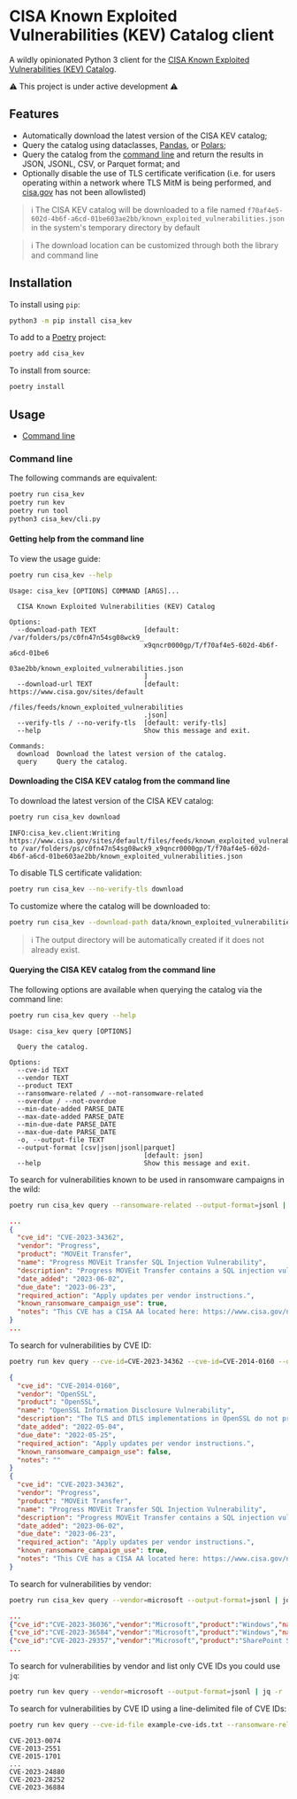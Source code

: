 # CISA Known Exploited Vulnerabilities (KEV) Catalog client

A wildly opinionated Python 3 client for the [CISA Known Exploited Vulnerabilities (KEV) Catalog](https://www.cisa.gov/known-exploited-vulnerabilities-catalog).

⚠️ This project is under active development ⚠️

## Features

- Automatically download the latest version of the CISA KEV catalog;
- Query the catalog using dataclasses, [Pandas](examples/list-ransomware-related-microsoft-vulnerabilities-with-pandas.py), or [Polars](examples/list-ransomware-related-microsoft-vulnerabilities-with-polars-sql.py);
- Query the catalog from the [command line](#command-line) and return the results in JSON, JSONL, CSV, or Parquet format; and
- Optionally disable the use of TLS certificate verification (i.e. for users operating within a network where TLS MitM is being performed, and [cisa.gov](https://cisa.gov) has not been allowlisted)

> ℹ️ The CISA KEV catalog will be downloaded to a file named `f70af4e5-602d-4b6f-a6cd-01be603ae2bb/known_exploited_vulnerabilities.json` in the system's temporary directory by default

> ℹ️ The download location can be customized through both the library and command line

## Installation

To install using `pip`:

```bash
python3 -m pip install cisa_kev
```

To add to a [Poetry](https://python-poetry.org/) project:

```bash
poetry add cisa_kev
```

To install from source:

```bash
poetry install
```

## Usage

- [Command line](#command-line)

### Command line

The following commands are equivalent:

```bash
poetry run cisa_kev
poetry run kev
poetry run tool
python3 cisa_kev/cli.py
```

#### Getting help from the command line

To view the usage guide:

```bash
poetry run cisa_kev --help
```

```text
Usage: cisa_kev [OPTIONS] COMMAND [ARGS]...

  CISA Known Exploited Vulnerabilities (KEV) Catalog

Options:
  --download-path TEXT            [default: /var/folders/ps/c0fn47n54sg08wck9_
                                  x9qncr0000gp/T/f70af4e5-602d-4b6f-a6cd-01be6
                                  03ae2bb/known_exploited_vulnerabilities.json
                                  ]
  --download-url TEXT             [default: https://www.cisa.gov/sites/default
                                  /files/feeds/known_exploited_vulnerabilities
                                  .json]
  --verify-tls / --no-verify-tls  [default: verify-tls]
  --help                          Show this message and exit.

Commands:
  download  Download the latest version of the catalog.
  query     Query the catalog.
```

#### Downloading the CISA KEV catalog from the command line

To download the latest version of the CISA KEV catalog:

```bash
poetry run cisa_kev download
```

```text
INFO:cisa_kev.client:Writing https://www.cisa.gov/sites/default/files/feeds/known_exploited_vulnerabilities.json to /var/folders/ps/c0fn47n54sg08wck9_x9qncr0000gp/T/f70af4e5-602d-4b6f-a6cd-01be603ae2bb/known_exploited_vulnerabilities.json
```

To disable TLS certificate validation:

```bash
poetry run cisa_kev --no-verify-tls download
```

To customize where the catalog will be downloaded to:

```bash
poetry run cisa_kev --download-path data/known_exploited_vulnerabilities.json download
```

> ℹ️ The output directory will be automatically created if it does not already exist.

#### Querying the CISA KEV catalog from the command line

The following options are available when querying the catalog via the command line:

```bash
poetry run cisa_kev query --help
```

```text
Usage: cisa_kev query [OPTIONS]

  Query the catalog.

Options:
  --cve-id TEXT
  --vendor TEXT
  --product TEXT
  --ransomware-related / --not-ransomware-related
  --overdue / --not-overdue
  --min-date-added PARSE_DATE
  --max-date-added PARSE_DATE
  --min-due-date PARSE_DATE
  --max-due-date PARSE_DATE
  -o, --output-file TEXT
  --output-format [csv|json|jsonl|parquet]
                                  [default: json]
  --help                          Show this message and exit.
```

To search for vulnerabilities known to be used in ransomware campaigns in the wild:

```bash
poetry run cisa_kev query --ransomware-related --output-format=jsonl | jq
```

```json
...
{
  "cve_id": "CVE-2023-34362",
  "vendor": "Progress",
  "product": "MOVEit Transfer",
  "name": "Progress MOVEit Transfer SQL Injection Vulnerability",
  "description": "Progress MOVEit Transfer contains a SQL injection vulnerability that could allow an unauthenticated attacker to gain unauthorized access to MOVEit Transfer's database. Depending on the database engine being used (MySQL, Microsoft SQL Server, or Azure SQL), an attacker may be able to infer information about the structure and contents of the database in addition to executing SQL statements that alter or delete database elements.",
  "date_added": "2023-06-02",
  "due_date": "2023-06-23",
  "required_action": "Apply updates per vendor instructions.",
  "known_ransomware_campaign_use": true,
  "notes": "This CVE has a CISA AA located here: https://www.cisa.gov/news-events/cybersecurity-advisories/aa23-158a. Please see the AA for associated IOCs. Additional information is available at: https://community.progress.com/s/article/MOVEit-Transfer-Critical-Vulnerability-31May2023."
}
...
```

To search for vulnerabilities by CVE ID:

```bash
poetry run kev query --cve-id=CVE-2023-34362 --cve-id=CVE-2014-0160 --output-format=jsonl | jq
```

```json
{
  "cve_id": "CVE-2014-0160",
  "vendor": "OpenSSL",
  "product": "OpenSSL",
  "name": "OpenSSL Information Disclosure Vulnerability",
  "description": "The TLS and DTLS implementations in OpenSSL do not properly handle Heartbeat Extension packets, which allows remote attackers to obtain sensitive information.",
  "date_added": "2022-05-04",
  "due_date": "2022-05-25",
  "required_action": "Apply updates per vendor instructions.",
  "known_ransomware_campaign_use": false,
  "notes": ""
}
{
  "cve_id": "CVE-2023-34362",
  "vendor": "Progress",
  "product": "MOVEit Transfer",
  "name": "Progress MOVEit Transfer SQL Injection Vulnerability",
  "description": "Progress MOVEit Transfer contains a SQL injection vulnerability that could allow an unauthenticated attacker to gain unauthorized access to MOVEit Transfer's database. Depending on the database engine being used (MySQL, Microsoft SQL Server, or Azure SQL), an attacker may be able to infer information about the structure and contents of the database in addition to executing SQL statements that alter or delete database elements.",
  "date_added": "2023-06-02",
  "due_date": "2023-06-23",
  "required_action": "Apply updates per vendor instructions.",
  "known_ransomware_campaign_use": true,
  "notes": "This CVE has a CISA AA located here: https://www.cisa.gov/news-events/cybersecurity-advisories/aa23-158a. Please see the AA for associated IOCs. Additional information is available at: https://community.progress.com/s/article/MOVEit-Transfer-Critical-Vulnerability-31May2023."
}
```

To search for vulnerabilities by vendor:

```bash
poetry run cisa_kev query --vendor=microsoft --output-format=jsonl | jq -c
```

```json
...
{"cve_id":"CVE-2023-36036","vendor":"Microsoft","product":"Windows","name":"Microsoft Windows Cloud Files Mini Filter Driver Privilege Escalation Vulnerability","description":"Microsoft Windows Cloud Files Mini Filter Driver contains a privilege escalation vulnerability that could allow an attacker to gain SYSTEM privileges.","date_added":"2023-11-14","due_date":"2023-12-05","required_action":"Apply mitigations per vendor instructions or discontinue use of the product if mitigations are unavailable.","known_ransomware_campaign_use":false,"notes":"https://msrc.microsoft.com/update-guide/en-US/vulnerability/CVE-2023-36036"}
{"cve_id":"CVE-2023-36584","vendor":"Microsoft","product":"Windows","name":"Microsoft Windows Mark of the Web (MOTW) Security Feature Bypass Vulnerability","description":"Microsoft Windows Mark of the Web (MOTW) contains a security feature bypass vulnerability resulting in a limited loss of integrity and availability of security features.","date_added":"2023-11-16","due_date":"2023-12-07","required_action":"Apply mitigations per vendor instructions or discontinue use of the product if mitigations are unavailable.","known_ransomware_campaign_use":false,"notes":"https://msrc.microsoft.com/update-guide/vulnerability/CVE-2023-36584"}
{"cve_id":"CVE-2023-29357","vendor":"Microsoft","product":"SharePoint Server","name":"Microsoft SharePoint Server Privilege Escalation Vulnerability","description":"Microsoft SharePoint Server contains an unspecified vulnerability that allows an unauthenticated attacker, who has gained access to spoofed JWT authentication tokens, to use them for executing a network attack. This attack bypasses authentication, enabling the attacker to gain administrator privileges.","date_added":"2024-01-10","due_date":"2024-01-31","required_action":"Apply mitigations per vendor instructions or discontinue use of the product if mitigations are unavailable.","known_ransomware_campaign_use":false,"notes":"https://msrc.microsoft.com/update-guide/vulnerability/CVE-2023-29357"}
...
```

To search for vulnerabilities by vendor and list only CVE IDs you could use `jq`:

```bash
poetry run kev query --vendor=microsoft --output-format=jsonl | jq -r '.cve_id' > example-cve-ids.txt
```

To search for vulnerabilities by CVE ID using a line-delimited file of CVE IDs:

```bash
poetry run kev query --cve-id-file example-cve-ids.txt --ransomware-related --output-format=jsonl | jq -r '.cve_id' | sort
```

```text
CVE-2013-0074
CVE-2013-2551
CVE-2015-1701
...
CVE-2023-24880
CVE-2023-28252
CVE-2023-36884
```

